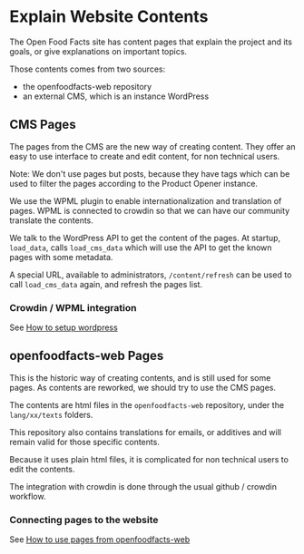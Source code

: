 # Explain Website Contents

The Open Food Facts site has content pages that explain the project and its goals,
or give explanations on important topics.

Those contents comes from two sources:

* the openfoodfacts-web repository
* an external CMS, which is an instance WordPress

## CMS Pages

The pages from the CMS are the new way of creating content.
They offer an easy to use interface to create and edit content, for non technical users.

Note: We don't use pages but posts, because they have tags
which can be used to filter the pages according to the Product Opener instance.

We use the WPML plugin to enable internationalization and translation of pages.
WPML is connected to crowdin so that we can have our community translate the contents.

We talk to the WordPress API to get the content of the pages.
At startup, `load_data`, calls `load_cms_data`
which will use the API to get the known pages with some metadata.

A special URL, available to administrators, `/content/refresh`
can be used to call `load_cms_data` again, and refresh the pages list.


### Crowdin / WPML integration

See [How to setup wordpress](./how-to-setup-wordpress.md)

## openfoodfacts-web Pages

This is the historic way of creating contents, and is still used for some pages.
As contents are reworked, we should try to use the CMS pages.

The contents are html files in the `openfoodfacts-web` repository, under the `lang/xx/texts` folders.

This repository also contains translations for emails, or additives and will remain valid for those specific contents.

Because it uses plain html files, it is complicated for non technical users to edit the contents.

The integration with crowdin is done through the usual github / crowdin workflow.

### Connecting pages to the website

See [How to use pages from openfoodfacts-web](./how-to-use-pages-from-openfoodfacts-web.md)

